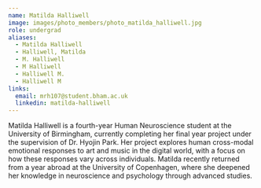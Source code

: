```yaml
---
name: Matilda Halliwell
image: images/photo_members/photo_matilda_halliwell.jpg
role: undergrad
aliases:
  - Matilda Halliwell
  - Halliwell, Matilda 
  - M. Halliwell
  - M Halliwell
  - Halliwell M.
  - Halliwell M  
links:
  email: mrh107@student.bham.ac.uk
  linkedin: matilda-halliwell
---
```


Matilda Halliwell is a fourth-year Human Neuroscience student at the University of Birmingham, currently completing her final year project under the supervision of Dr. Hyojin Park. Her project explores human cross-modal emotional responses to art and music in the digital world, with a focus on how these responses vary across individuals. Matilda recently returned from a year abroad at the University of Copenhagen, where she deepened her knowledge in neuroscience and psychology through advanced studies.
